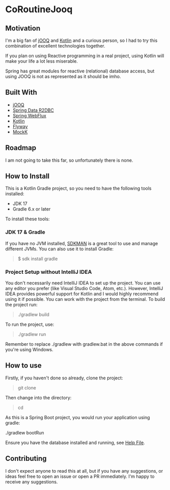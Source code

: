 # CoRoutineJooq

## Motivation

I'm a big fan of [jOOQ](https://www.jooq.org/) and  [Kotlin](https://kotlinlang.org/) and a curious person, so I had to try this combination of excellent technologies together.

If you plan on using Reactive programming in a real project, using Kotlin will make your life a lot less miserable. 

Spring has great modules for reactive (relational) database access, but using JOOQ is not as represented as it should be imho.

## Built With

* [jOOQ](https://www.jooq.org/)
* [Spring Data R2DBC](https://spring.io/projects/spring-data-r2dbc)
* [Spring WebFlux](https://spring.io/projects/spring-webflux)
* [Kotlin](https://kotlinlang.org)
* [Flyway](https://flywaydb.org/)
* [MockK](https://mockk.io/)

## Roadmap

I am not going to take this far, so unfortunately there is none.

## How to Install

This is a Kotlin Gradle project, so you need to have the following tools installed:

* JDK 17
* Gradle 6.x or later

To install these tools:

### JDK 17 & Gradle

If you have no JVM installed, [SDKMAN](https://sdkman.io/) is a great tool to use and manage different JVMs.
You can also use it to install Gradle:

> $ sdk install gradle

### Project Setup without IntelliJ IDEA
You don't necessarily need IntelliJ IDEA to set up the project. You can use any editor you prefer (like Visual Studio Code, Atom, etc.). However, IntelliJ IDEA provides powerful support for Kotlin and I would highly recommend using it if possible. You can work with the project from the terminal. To build the project run:

> ./gradlew build

To run the project, use:

> ./gradlew run

Remember to replace ./gradlew with gradlew.bat in the above commands if you're using Windows.

## How to use

Firstly, if you haven't done so already, clone the project:

> git clone <repository-url>

Then change into the directory:

> cd <project-name>

As this is a Spring Boot project, you would run your application using gradle:

./gradlew bootRun

Ensure you have the database installed and running, see [Help File](HELP.md).

## Contributing

I don't expect anyone to read this at all, but if you have any suggestions, or ideas feel free to open an issue or open a PR immediately. I'm happy to receive any suggestions.